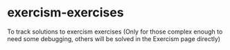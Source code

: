 # exercism-exercises
To track solutions to exercism exercises (Only for those complex enough to need some debugging, others will be solved in the Exercism page directly)
